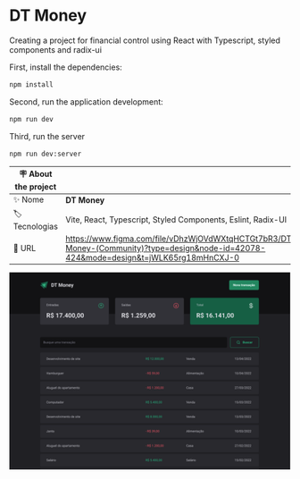 # DT Money

Creating a project for financial control using React with Typescript, styled components and radix-ui

First, install the dependencies:

```bash
npm install
```
Second, run the application development:

```bash
npm run dev
```

Third, run the server
```bash
npm run dev:server
```

| :placard: About the project  |     |
| -------------  | --- |
| :sparkles: Nome        | **DT Money**
| :label: Tecnologias | Vite, React, Typescript, Styled Components, Eslint, Radix-UI
| :rocket: URL         | https://www.figma.com/file/vDhzWjOVdWXtqHCTGt7bR3/DT-Money-(Community)?type=design&node-id=42078-424&mode=design&t=jWLK65rg18mHnCXJ-0

![Alt text](image.png)

